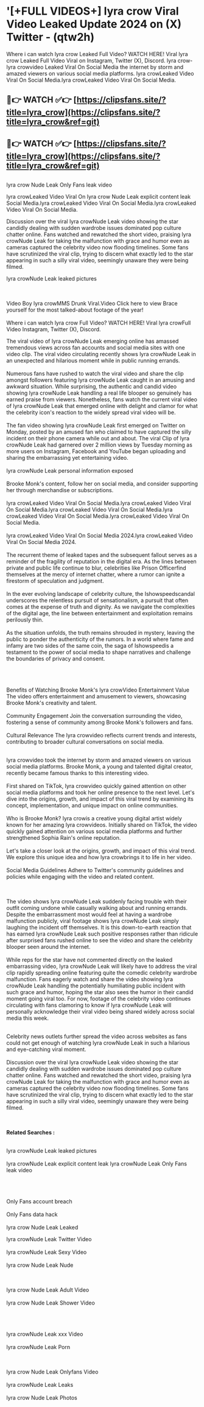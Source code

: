 #  '[+FULL VIDEOS+] lyra crow Viral Video Leaked Update 2024 on (X) Twitter - (qtw2h)

Where i can watch lyra crow Leaked Full Video? WATCH HERE! Viral lyra crow Leaked Full Video Viral on Instagram, Twitter (X), Discord.
lyra crow- lyra crowvideo Leaked Viral On Social Media the internet by storm and amazed viewers on various social media platforms.
lyra crowLeaked Video Viral On Social Media.lyra crowLeaked Video Viral On Social Media.




## 🔴👉 WATCH ✅👉 [https://clipsfans.site/?title=lyra_crow](https://clipsfans.site/?title=lyra_crow&ref=git)


## 🔴👉 WATCH ✅👉 [https://clipsfans.site/?title=lyra_crow](https://clipsfans.site/?title=lyra_crow&ref=git)
##


lyra crow Nude Leak Only Fans leak video 


lyra crowLeaked Video Viral On  lyra crow Nude Leak explicit content leak Social Media.lyra crowLeaked Video Viral On Social Media.lyra crowLeaked Video Viral On Social Media.



Discussion over the viral lyra crowNude Leak video showing the star candidly dealing with sudden wardrobe issues dominated pop culture chatter online. Fans watched and rewatched the short video, praising lyra crowNude Leak for taking the malfunction with grace and humor even as cameras captured the celebrity video now flooding timelines. Some fans have scrutinized the viral clip, trying to discern what exactly led to the star appearing in such a silly viral video, seemingly unaware they were being filmed.


lyra crowNude Leak leaked pictures


  <br>

  <br>
Video Boy lyra crowMMS Drunk Viral.Video Click here to view Brace yourself for the most talked-about footage of the year!
<br><br>
Where i can watch lyra crow Full Video? WATCH HERE! Viral lyra crowFull Video Instagram, Twitter (X), Discord.

The viral video of lyra crowNude Leak emerging online has amassed tremendous views across fan accounts and social media sites with one video clip. The viral video circulating recently shows lyra crowNude Leak in an unexpected and hilarious moment while in public running errands.
<br><br>
Numerous fans have rushed to watch the viral video and share the clip amongst followers featuring lyra crowNude Leak caught in an amusing and awkward situation. While surprising, the authentic and candid video showing lyra crowNude Leak handling a real life blooper so genuinely has earned praise from viewers. Nonetheless, fans watch the current viral video of lyra crowNude Leak that emerged online with delight and clamor for what the celebrity icon's reaction to the widely spread viral video will be.
<br><br>
The fan video showing lyra crowNude Leak first emerged on Twitter on Monday, posted by an amused fan who claimed to have captured the silly incident on their phone camera while out and about. The viral Clip of lyra crowNude Leak had garnered over 2 million views by Tuesday morning as more users on Instagram, Facebook and YouTube began uploading and sharing the embarrassing yet entertaining video.
<br><br>
lyra crowNude Leak personal information exposed
<br><br>
Brooke Monk's content, follow her on social media, and consider supporting her through merchandise or subscriptions.
<br><br>
lyra crowLeaked Video Viral On Social Media.lyra crowLeaked Video Viral On Social Media.lyra crowLeaked Video Viral On Social Media.lyra crowLeaked Video Viral On Social Media.lyra crowLeaked Video Viral On Social Media.
<br><br>
lyra crowLeaked Video Viral On Social Media 2024.lyra crowLeaked Video Viral On Social Media 2024.
<br><br>
The recurrent theme of leaked tapes and the subsequent fallout serves as a reminder of the fragility of reputation in the digital era. As the lines between private and public life continue to blur, celebrities like Prison Officerfind themselves at the mercy of internet chatter, where a rumor can ignite a firestorm of speculation and judgment.
<br><br>
In the ever evolving landscape of celebrity culture, the Ishowspeedscandal underscores the relentless pursuit of sensationalism, a pursuit that often comes at the expense of truth and dignity. As we navigate the complexities of the digital age, the line between entertainment and exploitation remains perilously thin.
<br><br>
As the situation unfolds, the truth remains shrouded in mystery, leaving the public to ponder the authenticity of the rumors. In a world where fame and infamy are two sides of the same coin, the saga of Ishowspeedis a testament to the power of social media to shape narratives and challenge the boundaries of privacy and consent.
<br><br>

<br><br>
Benefits of Watching Brooke Monk's lyra crowVideo Entertainment Value The video offers entertainment and amusement to viewers, showcasing Brooke Monk's creativity and talent.
<br><br>
Community Engagement Join the conversation surrounding the video, fostering a sense of community among Brooke Monk's followers and fans.
<br><br>
Cultural Relevance The lyra crowvideo reflects current trends and interests, contributing to broader cultural conversations on social media.
<br><br>


lyra crowvideo took the internet by storm and amazed viewers on various social media platforms. Brooke Monk, a young and talented digital creator, recently became famous thanks to this interesting video.
<br><br>
First shared on TikTok, lyra crowvideo quickly gained attention on other social media platforms and took her online presence to the next level. Let's dive into the origins, growth, and impact of this viral trend by examining its concept, implementation, and unique impact on online communities.
<br><br>
Who is Brooke Monk? lyra crowis a creative young digital artist widely known for her amazing lyra crowvideos. Initially shared on TikTok, the video quickly gained attention on various social media platforms and further strengthened Sophia Rain's online reputation.
<br><br>
Let's take a closer look at the origins, growth, and impact of this viral trend. We explore this unique idea and how lyra crowbrings it to life in her video.
<br><br>
Social Media Guidelines Adhere to Twitter's community guidelines and policies while engaging with the video and related content.


<br><br>
The video shows lyra crowNude Leak suddenly facing trouble with their outfit coming undone while casually walking about and running errands. Despite the embarrassment most would feel at having a wardrobe malfunction publicly, viral footage shows lyra crowNude Leak simply laughing the incident off themselves. It is this down-to-earth reaction that has earned lyra crowNude Leak such positive responses rather than ridicule after surprised fans rushed online to see the video and share the celebrity blooper seen around the internet.
<br><br>
While reps for the star have not commented directly on the leaked embarrassing video, lyra crowNude Leak will likely have to address the viral clip rapidly spreading online featuring quite the comedic celebrity wardrobe malfunction. Fans eagerly watch and share the video showing lyra crowNude Leak handling the potentially humiliating public incident with such grace and humor, hoping the star also sees the humor in their candid moment going viral too. For now, footage of the celebrity video continues circulating with fans clamoring to know if lyra crowNude Leak will personally acknowledge their viral video being shared widely across social media this week.
<br><br>

Celebrity news outlets further spread the video across websites as fans could not get enough of watching lyra crowNude Leak in such a hilarious and eye-catching viral moment.
<br><br>
Discussion over the viral lyra crowNude Leak video showing the star candidly dealing with sudden wardrobe issues dominated pop culture chatter online. Fans watched and rewatched the short video, praising lyra crowNude Leak for taking the malfunction with grace and humor even as cameras captured the celebrity video now flooding timelines. Some fans have scrutinized the viral clip, trying to discern what exactly led to the star appearing in such a silly viral video, seemingly unaware they were being filmed.


<br><br>
<strong>Related Searches :</strong>
<br><br>

lyra crowNude Leak leaked pictures
<br><br>
lyra crowNude Leak explicit content leak
lyra crowNude Leak Only Fans leak video
<br><br>

<br><br>
Only Fans account breach
<br><br>
Only Fans data hack
<br><br>
lyra crow Nude Leak Leaked

lyra crowNude Leak Twitter Video
<br><br>
lyra crowNude Leak Sexy Video
<br><br>
lyra crow Nude Leak Nude

<br><br>
lyra crow Nude Leak Adult Video
<br><br>
lyra crow Nude Leak Shower Video
<br><br>

<br><br>
lyra crowNude Leak xxx Video
<br><br>
lyra crowNude Leak Porn

<br><br>
lyra crow Nude Leak Onlyfans Video
<br><br>
lyra crowNude Leak Leaks
<br><br>
lyra crow Nude Leak Photos
